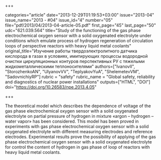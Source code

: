 +++

categories="article"
date="2013-12-29T01:19:53+03:00"
issue="2013-04"
issue_name="2013 - #04"
issue_id="4"
number="05"
file="pdf/2013/04/2013-04-article-05.pdf"
first_page="45"
last_page="50"
udc="621.039.564"
title="Study of the functioning of the gas phase electrochemical oxygen sensor with a solid oxygenated electrolyte under conditions which emulate process of hydrogen regeneration of circulation loops of perspective reactors with heavy liquid metal coolants"
original_title="Изучение работы твердоэлектролитного датчика кислорода в газах в условиях, имитирующих процессы водородной очистки циркуляционных контуров перспективных РУ с тяжелыми жидкометаллическими теплоносителями"
authors=["IvanovII", "StorozhenkoAN", "UlyanovVV", "TeplyakovYuA", "ShelemetevVM", "SadovnichiyRP"]
rubric = "safety"
rubric_name = "Global safety, reliability and diagnostics of nuclear power installations"
outputs=["HTML", "DOI"]
doi="https://doi.org/10.26583/npe.2013.4.05"

+++

The theoretical model which describes the dependence of voltage of the gas phase electrochemical oxygen sensor with a solid oxygenated electrolyte on partial pressure of hydrogen in mixture «argon – hydrogen – water vapor» has been considered. This model has been proved in experiments with gas phase electrochemical oxygen sensor with a solid oxygenated electrolyte with different measuring electrodes and reference electrodes. Experimental results prove the possibility of applying of the gas phase electrochemical oxygen sensor with a solid oxygenated electrolyte for control the content of hydrogen in gas phase of loop of reactors with heavy liquid metal coolants.
